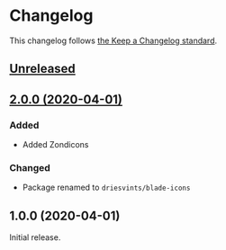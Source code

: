 # Changelog

This changelog follows [the Keep a Changelog standard](https://keepachangelog.com).


## [Unreleased](https://github.com/driesvints/blade-icons/compare/2.0.0...master)


## [2.0.0 (2020-04-01)](https://github.com/driesvints/blade-icons/compare/1.0.0...2.0.0)

### Added
- Added Zondicons

### Changed
- Package renamed to `driesvints/blade-icons`


## 1.0.0 (2020-04-01)

Initial release.
